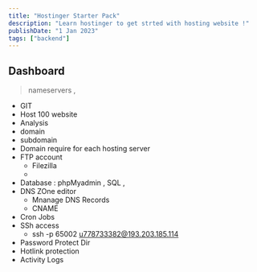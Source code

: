 ```yaml
---
title: "Hostinger Starter Pack"
description: "Learn hostinger to get strted with hosting website !"
publishDate: "1 Jan 2023"
tags: ["backend"]
---
```


## Dashboard
> nameservers , 

- GIT
- Host 100 website 
- Analysis
- domain 
- subdomain 
- Domain require for each hosting server
- FTP account
	+ Filezilla
	+ 
- Database : phpMyadmin , SQL , 
- DNS ZOne editor 
	- Mnanage DNS Records
	- CNAME
- Cron Jobs
- SSh access
	- ssh -p 65002 u778733382@193.203.185.114
- Password Protect Dir
- Hotlink protection
- Activity Logs 